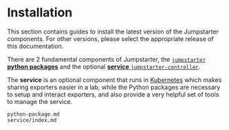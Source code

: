 # Installation

This section contains guides to install the latest version of the Jumpstarter
components. For other versions, please select the appropriate release of this
documentation.

There are 2 fundamental components of Jumpstarter, the [`jumpstarter` **python
packages**](python-package.md) and the optional [**service**
`jumpstarter-controller`](service/index.md).

The **service** is an optional component that runs in
[Kubernetes](https://kubernetes.io) which makes sharing exporters easier in a
lab, while the Python packages are necessary to setup and interact exporters,
and also provide a very helpful set of tools to manage the service.

```{toctree}
python-package.md
service/index.md
```
